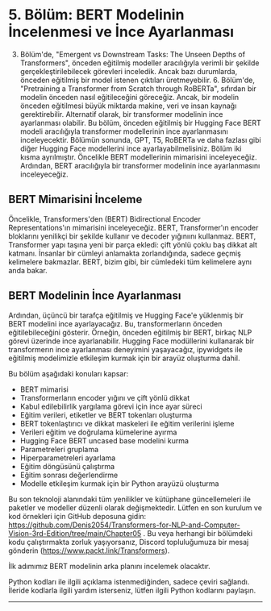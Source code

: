 # 5. Bölüm: BERT Modelinin İncelenmesi ve İnce Ayarlanması

3. Bölüm'de, "Emergent vs Downstream Tasks: The Unseen Depths of Transformers", önceden eğitilmiş modeller aracılığıyla verimli bir şekilde gerçekleştirilebilecek görevleri inceledik. Ancak bazı durumlarda, önceden eğitilmiş bir model istenen çıktıları üretmeyebilir. 6. Bölüm'de, "Pretraining a Transformer from Scratch through RoBERTa", sıfırdan bir modelin önceden nasıl eğitileceğini göreceğiz. Ancak, bir modelin önceden eğitilmesi büyük miktarda makine, veri ve insan kaynağı gerektirebilir. Alternatif olarak, bir transformer modelinin ince ayarlanması olabilir. Bu bölüm, önceden eğitilmiş bir Hugging Face BERT modeli aracılığıyla transformer modellerinin ince ayarlanmasını inceleyecektir. Bölümün sonunda, GPT, T5, RoBERTa ve daha fazlası gibi diğer Hugging Face modellerini ince ayarlayabilmelisiniz. Bölüm iki kısma ayrılmıştır. Öncelikle BERT modellerinin mimarisini inceleyeceğiz. Ardından, BERT aracılığıyla bir transformer modelinin ince ayarlanmasını inceleyeceğiz.

## BERT Mimarisini İnceleme

Öncelikle, Transformers'den (BERT) Bidirectional Encoder Representations'ın mimarisini inceleyeceğiz. BERT, Transformer'ın encoder bloklarını yenilikçi bir şekilde kullanır ve decoder yığınıını kullanmaz. BERT, Transformer yapı taşına yeni bir parça ekledi: çift yönlü çoklu baş dikkat alt katmanı. İnsanlar bir cümleyi anlamakta zorlandığında, sadece geçmiş kelimelere bakmazlar. BERT, bizim gibi, bir cümledeki tüm kelimelere aynı anda bakar.

## BERT Modelinin İnce Ayarlanması

Ardından, üçüncü bir tarafça eğitilmiş ve Hugging Face'e yüklenmiş bir BERT modelini ince ayarlayacağız. Bu, transformerların önceden eğitilebileceğini gösterir. Örneğin, önceden eğitilmiş bir BERT, birkaç NLP görevi üzerinde ince ayarlanabilir. Hugging Face modüllerini kullanarak bir transformerın ince ayarlanması deneyimini yaşayacağız, ipywidgets ile eğitilmiş modelimizle etkileşim kurmak için bir arayüz oluşturma dahil.

Bu bölüm aşağıdaki konuları kapsar:
- BERT mimarisi
- Transformerların encoder yığını ve çift yönlü dikkat
- Kabul edilebilirlik yargılama görevi için ince ayar süreci
- Eğitim verileri, etiketler ve BERT tokenları oluşturma
- BERT tokenlaştırıcı ve dikkat maskeleri ile eğitim verilerini işleme
- Verileri eğitim ve doğrulama kümelerine ayırma
- Hugging Face BERT uncased base modelini kurma
- Parametreleri gruplama
- Hiperparametreleri ayarlama
- Eğitim döngüsünü çalıştırma
- Eğitim sonrası değerlendirme
- Modelle etkileşim kurmak için bir Python arayüzü oluşturma

Bu son teknoloji alanındaki tüm yenilikler ve kütüphane güncellemeleri ile paketler ve modeller düzenli olarak değişmektedir. Lütfen en son kurulum ve kod örnekleri için GitHub deposuna gidin: https://github.com/Denis2054/Transformers-for-NLP-and-Computer-Vision-3rd-Edition/tree/main/Chapter05 . Bu veya herhangi bir bölümdeki kodu çalıştırmakta zorluk yaşıyorsanız, Discord topluluğumuza bir mesaj gönderin (https://www.packt.link/Transformers).

İlk adımımız BERT modelinin arka planını incelemek olacaktır.

Python kodları ile ilgili açıklama istenmediğinden, sadece çeviri sağlandı. İleride kodlarla ilgili yardım isterseniz, lütfen ilgili Python kodlarını paylaşın.

---

